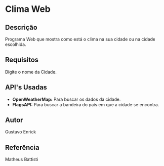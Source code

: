 # Clima Web

## Descrição
Programa Web que mostra como está o clima na sua cidade ou na cidade escolhida.

## Requisitos
Digite o nome da Cidade.

## API's Usadas
- **OpenWeatherMap:** Para buscar os dados da cidade.
- **FlagsAPI:** Para buscar a bandeira do país em que a cidade se encontra.

## Autor
Gustavo Enrick

## Referência
Matheus Battisti
